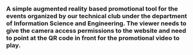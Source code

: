 <h3>A simple augmented reality based promotional tool for the events organized by our technical club under the department of Information Science and Engineering.
The viewer needs to give the camera access permissions to the website and need to point at the QR code in front for the promotional video to play.
</h3>
